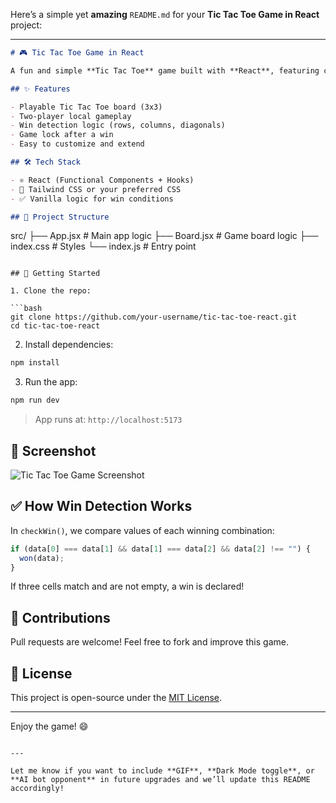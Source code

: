 Here’s a simple yet **amazing** `README.md` for your **Tic Tac Toe Game in React** project:

---

```markdown
# 🎮 Tic Tac Toe Game in React

A fun and simple **Tic Tac Toe** game built with **React**, featuring clean design and intuitive gameplay.

## ✨ Features

- Playable Tic Tac Toe board (3x3)
- Two-player local gameplay
- Win detection logic (rows, columns, diagonals)
- Game lock after a win
- Easy to customize and extend

## 🛠️ Tech Stack

- ⚛️ React (Functional Components + Hooks)
- 💅 Tailwind CSS or your preferred CSS
- ✅ Vanilla logic for win conditions

## 📂 Project Structure

```

src/
├── App.jsx         # Main app logic
├── Board.jsx       # Game board logic
├── index.css       # Styles
└── index.js        # Entry point

````

## 🚀 Getting Started

1. Clone the repo:

```bash
git clone https://github.com/your-username/tic-tac-toe-react.git
cd tic-tac-toe-react
````

2. Install dependencies:

```bash
npm install
```

3. Run the app:

```bash
npm run dev
```

> App runs at: `http://localhost:5173`

## 📸 Screenshot

![Tic Tac Toe Game Screenshot](./TicTacToeRjs.png)

## ✅ How Win Detection Works

In `checkWin()`, we compare values of each winning combination:

```js
if (data[0] === data[1] && data[1] === data[2] && data[2] !== "") {
  won(data);
}
```

If three cells match and are not empty, a win is declared!

## 🙌 Contributions

Pull requests are welcome! Feel free to fork and improve this game.

## 📄 License

This project is open-source under the [MIT License](LICENSE).

---

Enjoy the game! 😄

```

---

Let me know if you want to include **GIF**, **Dark Mode toggle**, or **AI bot opponent** in future upgrades and we’ll update this README accordingly!
```
